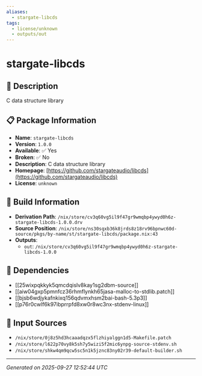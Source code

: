 ```yaml
---
aliases:
  - stargate-libcds
tags:
  - license/unknown
  - outputs/out
---
```


# stargate-libcds

## 📝 Description

C data structure library

## 📋 Package Information

- **Name**: `stargate-libcds`
- **Version**: `1.0.0`
- **Available**: ✅ Yes
- **Broken**: ✅ No
- **Description**: C data structure library
- **Homepage**: [https://github.com/stargateaudio/libcds](https://github.com/stargateaudio/libcds)
- **License**: `unknown`

## 🔧 Build Information

- **Derivation Path**: `/nix/store/cv3q60vg5il9f47gr9wmqbp4ywyd0h6z-stargate-libcds-1.0.0.drv`
- **Source Position**: `/nix/store/ns30sqxb36k8jrds8z18rv96bpnwc60d-source/pkgs/by-name/st/stargate-libcds/package.nix:43`
- **Outputs**:
  - `out`:  `/nix/store/cv3q60vg5il9f47gr9wmqbp4ywyd0h6z-stargate-libcds-1.0.0`

## 🔗 Dependencies

- [[25wixpqkkyk5qmcdqislv8kay1sg2dbm-source]]
- [[aiw04gxp5pmnfcz36rhmflynkh65jasa-malloc-to-stdlib.patch]]
- [[bjsb6wdjykafnkixq156qdvmxhsm2bai-bash-5.3p3]]
- [[p76r0cwlf6k97ibprrpfd8xw0r8wc3nx-stdenv-linux]]

## 📁 Input Sources

- `/nix/store/0j8z5hd3hcaaadqzx5flzhiyalggn1d5-Makefile.patch`
- `/nix/store/l622p70vy8k5sh7y5wizi5f2mic6ynpg-source-stdenv.sh`
- `/nix/store/shkw4qm9qcw5sc5n1k5jznc83ny02r39-default-builder.sh`

---
*Generated on 2025-09-27 12:52:44 UTC*
